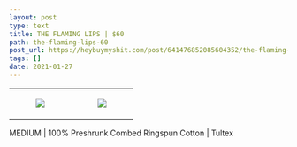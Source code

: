 ```yaml
---
layout: post
type: text
title: THE FLAMING LIPS | $60
path: the-flaming-lips-60
post_url: https://heybuymyshit.com/post/641476852085604352/the-flaming-lips-60
tags: []
date: 2021-01-27
---
```




<table style="width:100%;"><tr><td style="vertical-align:top;">
      <figure class="tmblr-full" data-orig-height="2048" data-orig-width="1365" data-orig-src="https://concertshirts.netlify.app/shirts/0095/0095-01.jpg"><img src="https://64.media.tumblr.com/7deef3361775490e17c1be5b7996578f/dca52388179223ac-24/s540x810/5f367c352b011a6d7b2110ddeaf5d7be76f1d43d.jpg" data-orig-height="2048" data-orig-width="1365" data-orig-src="https://concertshirts.netlify.app/shirts/0095/0095-01.jpg"/></figure></td>
    <td style="vertical-align:top;">
      <figure class="tmblr-full" data-orig-height="2048" data-orig-width="1365" data-orig-src="https://concertshirts.netlify.app/shirts/0095/0095-02.jpg"><img src="https://64.media.tumblr.com/1754cc2bf4bd39f5fb510499e4c9ee88/dca52388179223ac-ce/s540x810/df217a2be20c16937014d391e16059e3090305ad.jpg" data-orig-height="2048" data-orig-width="1365" data-orig-src="https://concertshirts.netlify.app/shirts/0095/0095-02.jpg"/></figure></td>
  </tr></table><p>
  MEDIUM | 100% Preshrunk Combed Ringspun Cotton | Tultex
</p>
